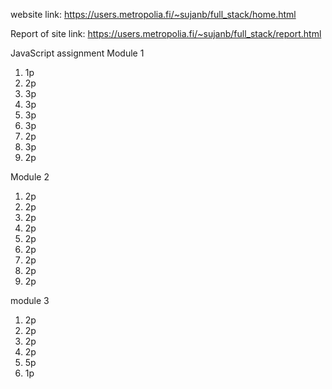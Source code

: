 website link: https://users.metropolia.fi/~sujanb/full_stack/home.html

Report of site link:
https://users.metropolia.fi/~sujanb/full_stack/report.html

JavaScript assignment
Module 1

1. 1p
2. 2p
3. 3p
4. 3p
5. 3p
6. 3p
7. 2p
8. 3p
9. 2p

Module 2

1. 2p
2. 2p
3. 2p
4. 2p
5. 2p
6. 2p
7. 2p
8. 2p
9. 2p

module 3

1. 2p
2. 2p
3. 2p
4. 2p
5. 5p
6. 1p
